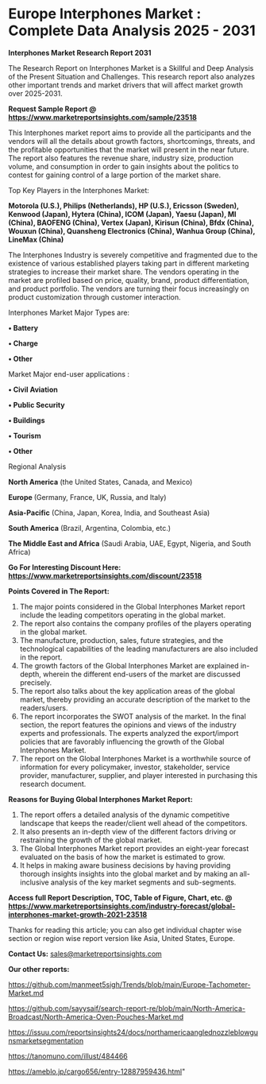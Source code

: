 # Europe Interphones Market : Complete Data Analysis 2025 - 2031

<strong>Interphones Market Research Report 2031</strong>

The Research Report on Interphones Market is a Skillful and Deep Analysis of the Present Situation and Challenges. This research report also analyzes other important trends and market drivers that will affect market growth over 2025-2031.

<strong>Request Sample Report @ <a href=https://www.marketreportsinsights.com/sample/23518>https://www.marketreportsinsights.com/sample/23518</a></strong>

This Interphones market report aims to provide all the participants and the vendors will all the details about growth factors, shortcomings, threats, and the profitable opportunities that the market will present in the near future. The report also features the revenue share, industry size, production volume, and consumption in order to gain insights about the politics to contest for gaining control of a large portion of the market share.

Top Key Players in the Interphones Market:

<strong>Motorola (U.S.), Philips (Netherlands), HP (U.S.), Ericsson (Sweden), Kenwood (Japan), Hytera (China), ICOM (Japan), Yaesu (Japan), MI (China), BAOFENG (China), Vertex (Japan), Kirisun (China), Bfdx (China), Wouxun (China), Quansheng Electronics (China), Wanhua Group (China), LineMax (China)</strong>

The Interphones Industry is severely competitive and fragmented due to the existence of various established players taking part in different marketing strategies to increase their market share. The vendors operating in the market are profiled based on price, quality, brand, product differentiation, and product portfolio. The vendors are turning their focus increasingly on product customization through customer interaction.

Interphones Market Major Types are:

<strong>• Battery

• Charge

• Other</strong>

Market Major end-user applications :

<strong>• Civil Aviation

• Public Security

• Buildings

• Tourism

• Other</strong>

Regional Analysis

</u><strong><b>North America</b></strong> (the United States, Canada, and Mexico)

<strong><b>Europe </b></strong>(Germany, France, UK, Russia, and Italy)

<strong><b>Asia-Pacific</b></strong> (China, Japan, Korea, India, and Southeast Asia)

<strong><b>South America</b></strong> (Brazil, Argentina, Colombia, etc.)

<strong><b>The Middle East and Africa</b></strong> (Saudi Arabia, UAE, Egypt, Nigeria, and South Africa)

<strong>Go For Interesting Discount Here: <a href=https://www.marketreportsinsights.com/discount/23518>https://www.marketreportsinsights.com/discount/23518</a></strong>

<strong>Points Covered in The Report:</strong>
<ol>
  <li>The major points considered in the Global Interphones Market report include the leading competitors operating in the global market.</li>
  <li>The report also contains the company profiles of the players operating in the global market.</li>
  <li>The manufacture, production, sales, future strategies, and the technological capabilities of the leading manufacturers are also included in the report.</li>
  <li>The growth factors of the Global Interphones Market are explained in-depth, wherein the different end-users of the market are discussed precisely.</li>
  <li>The report also talks about the key application areas of the global market, thereby providing an accurate description of the market to the readers/users.</li>
  <li>The report incorporates the SWOT analysis of the market. In the final section, the report features the opinions and views of the industry experts and professionals. The experts analyzed the export/import policies that are favorably influencing the growth of the Global Interphones Market.</li>
  <li>The report on the Global Interphones Market is a worthwhile source of information for every policymaker, investor, stakeholder, service provider, manufacturer, supplier, and player interested in purchasing this research document.</li>
</ol>
<strong>Reasons for Buying Global Interphones Market Report:</strong>

<ol>
  <li>The report offers a detailed analysis of the dynamic competitive landscape that keeps the reader/client well ahead of the competitors.</li>
  <li>It also presents an in-depth view of the different factors driving or restraining the growth of the global market.</li>
  <li>The Global Interphones Market report provides an eight-year forecast evaluated on the basis of how the market is estimated to grow.</li>
  <li>It helps in making aware business decisions by having providing thorough insights insights into the global market and by making an all-inclusive analysis of the key market segments and sub-segments.</li>
</ol>
<strong>Access full Report Description, TOC, Table of Figure, Chart, etc. @ <a href=https://www.marketreportsinsights.com/industry-forecast/global-interphones-market-growth-2021-23518>https://www.marketreportsinsights.com/industry-forecast/global-interphones-market-growth-2021-23518</a></strong>


Thanks for reading this article; you can also get individual chapter wise section or region wise report version like Asia, United States, Europe.

<strong>Contact Us:</strong>
sales@marketreportsinsights.com

<strong>Our other reports:</strong>

<a href=https://github.com/manmeet5sigh/Trends/blob/main/Europe-Tachometer-Market.md>https://github.com/manmeet5sigh/Trends/blob/main/Europe-Tachometer-Market.md</a>

<a href=https://github.com/sayysaif/search-report-re/blob/main/North-America-Broadcast/North-America-Oven-Pouches-Market.md>https://github.com/sayysaif/search-report-re/blob/main/North-America-Broadcast/North-America-Oven-Pouches-Market.md</a>

<a href=https://issuu.com/reportsinsights24/docs/northamericaanglednozzleblowgunsmarketsegmentation>https://issuu.com/reportsinsights24/docs/northamericaanglednozzleblowgunsmarketsegmentation</a>

<a href=https://tanomuno.com/illust/484466>https://tanomuno.com/illust/484466</a>

<a href=https://ameblo.jp/cargo656/entry-12887959436.html>https://ameblo.jp/cargo656/entry-12887959436.html</a>"
